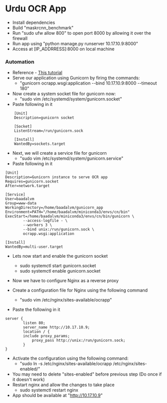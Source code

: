 # Urdu OCR App

* Install dependencies
* Build "maskrcnn_benchmark"
* Run "sudo ufw allow 800" to open port 8000 by allowing it over the firewall
* Run app using "python manage.py runserver 10.17.10.9:8000"
* Access at [IP_ADDRRESS]:8000 on local machine

### Automation 
* Reference - [This tutorial](https://www.codewithharry.com/blogpost/django-deploy-nginx-gunicorn/)
* Serve our application using Gunicorn by firing the commands:
    * "gunicorn ocrapp.wsgi:application --bind 10.17.10.9:8000 --timeout 180"
* Now create a system socket file for gunicorn now:
    * "sudo vim /etc/systemd/system/gunicorn.socket"
* Paste following in it
```
    [Unit]
    Description=gunicorn socket

    [Socket]
    ListenStream=/run/gunicorn.sock

    [Install]
    WantedBy=sockets.target
```

* Next, we will create a service file for gunicorn
    * "sudo vim /etc/systemd/system/gunicorn.service"
* Paste following in it
```
[Unit]
Description=Gunicorn instance to serve OCR app
Requires=gunicorn.socket
After=network.target

[Service]
User=baadalvm
Group=www-data
WorkingDirectory=/home/baadalvm/gunicorn_app
Environment=PATH="/home/baadalvm/miniconda3/envs/cn/bin"
ExecStart=/home/baadalvm/miniconda3/envs/cn/bin/gunicorn \
        --access-logfile - \
        --workers 3 \
        --bind unix:/run/gunicorn.sock \
        ocrapp.wsgi:application

[Install]
WantedBy=multi-user.target
```

* Lets now start and enable the gunicorn socket
    * sudo systemctl start gunicorn.socket
    * sudo systemctl enable gunicorn.socket

* Now we have to configure Nginx as a reverse proxy
* Create a configuration file for Nginx using the following command
    * "sudo vim /etc/nginx/sites-available/ocrapp"
* Paste the following in it
```
server {
        listen 80;
        server_name http://10.17.10.9;
        location / {
        include proxy_params;
            proxy_pass http://unix:/run/gunicorn.sock;
        }   
}
```
* Activate the configuration using the following command:
    * "sudo ln -s /etc/nginx/sites-available/ocrapp /etc/nginx/sites-enabled/"
* You may need to delete "sites-enabled" before previous step (Do once if it doesn't work)
* Restart nginx and allow the changes to take place
    * sudo systemctl restart nginx
* App should be available at "http://10.17.10.9"